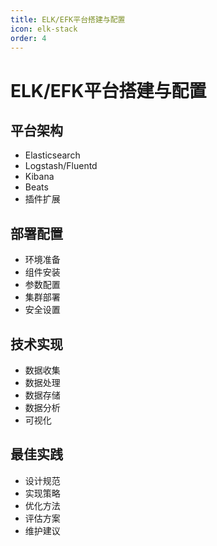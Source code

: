 ```yaml
---
title: ELK/EFK平台搭建与配置
icon: elk-stack
order: 4
---
```


# ELK/EFK平台搭建与配置

## 平台架构
- Elasticsearch
- Logstash/Fluentd
- Kibana
- Beats
- 插件扩展

## 部署配置
- 环境准备
- 组件安装
- 参数配置
- 集群部署
- 安全设置

## 技术实现
- 数据收集
- 数据处理
- 数据存储
- 数据分析
- 可视化

## 最佳实践
- 设计规范
- 实现策略
- 优化方法
- 评估方案
- 维护建议
